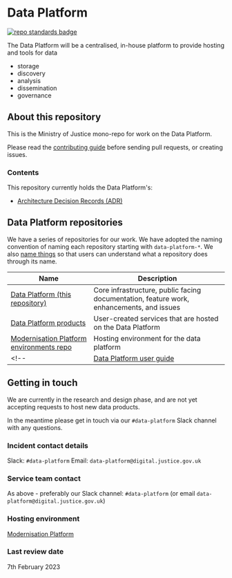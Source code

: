 # Data Platform

[![repo standards badge](https://img.shields.io/badge/dynamic/json?color=blue&style=for-the-badge&logo=github&label=MoJ%20Compliant&query=%24.result&url=https%3A%2F%2Foperations-engineering-reports.cloud-platform.service.justice.gov.uk%2Fapi%2Fv1%2Fcompliant_public_repositories%2Fdata-platform)](https://operations-engineering-reports.cloud-platform.service.justice.gov.uk/public-github-repositories.html#data-platform "Link to report")

The Data Platform will be a centralised, in-house platform to provide hosting and tools for data

* storage
* discovery
* analysis
* dissemination
* governance

## About this repository

This is the Ministry of Justice mono-repo for work on the Data Platform.

Please read the [contributing guide](CONTRIBUTING.md) before sending pull requests,
or creating issues.

### Contents

This repository currently holds the Data Platform's:

- [Architecture Decision Records (ADR)](architecture/decision/README.md)

## Data Platform repositories

We have a series of repositories for our work. We have adopted the naming convention of naming each repository starting with `data-platform-*`. 
We also [name things](https://technical-guidance.service.justice.gov.uk/documentation/standards/naming-things.html#naming-things) so that users 
can understand what a repository does through its name.

| Name                                                                                           | Description                                                                               |
| ---------------------------------------------------------------------------------------------- | ----------------------------------------------------------------------------------------- |
| [Data Platform (this repository)](https://github.com/ministryofjustice/data-platform)          | Core infrastructure, public facing documentation, feature work, enhancements, and issues  |
| [Data Platform products](https://github.com/ministryofjustice/data-platform-products)          | User-created services that are hosted on the Data Platform                                |
| [Modernisation Platform environments repo](https://github.com/ministryofjustice/modernisation-platform-environments/tree/main/terraform/environments/data-platform) | Hosting environment for the data platform |
<!--| [Data Platform user guide](https://github.com/ministryofjustice/data-platform)             | User-focussed documentation for how to get started and use the Cloud Platform             | -->

## Getting in touch

We are currently in the research and design phase, and are not yet accepting requests to host new data products.

In the meantime please get in touch via our `#data-platform` Slack channel with any questions.

<!--
## Service runbook information

Please note we do not provide support for data quality issues, or for apps dependent on the data platform. Please contact the relevant 
data or app owners via [*the directory of Data Platform services*]

### Incident response hours

Office hours, usually 8am-5pm on working days

-->

### Incident contact details

Slack: `#data-platform`
Email: `data-platform@digital.justice.gov.uk`

### Service team contact

As above - preferably our Slack channel: `#data-platform` (or email `data-platform@digital.justice.gov.uk`)

### Hosting environment

[Modernisation Platform](https://user-guide.modernisation-platform.service.justice.gov.uk/)

<!-- ### Consumers of this service:

(placeholder)

### **Services consumed by this:**

(placeholder) -->

### Last review date

7th February 2023
